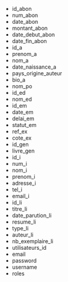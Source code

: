- id_abon
- num_abon
- date_abon
- montant_abon
- date_debut_abon
- date_fin_abon
- id_a
- prenom_a
- nom_a
- date_naissance_a
- pays_origine_auteur
- bio_a
- nom_po
- id_ed
- nom_ed
- id_em
- date_em
- delai_em
- statut_em
- ref_ex
- cote_ex
- id_gen
- livre_gen
- id_i
- num_i
- nom_i
- prenom_i
- adresse_i
- tel_i
- email_i
- id_li
- titre_li
- date_parution_li
- resume_li
- type_li
- auteur_li
- nb_exemplaire_li
- utilisateurs_id
- email
- password
- username
- roles